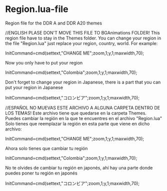 # Region.lua-file
 Region file for the DDR A and DDR A20 themes

//ENGLISH
PLASE DON'T MOVE THIS FILE TO BGAnimations FOLDER!
This region file have to stay in the Themes folder.
You can change your region in the file "Region.lua"
just replace your region, country, world.
For example:

InitCommand=cmd(settext,"CHANGE ME";zoom,1;y,1;maxwidth,70);

Now you only have to put your region

InitCommand=cmd(settext,"Colombia";zoom,1;y,1;maxwidth,70);		

Don't forget to change your region in Japanese, there is a part that you can put your region
in Japanese

InitCommand=cmd(settext,"コロンビア";zoom,1;y,1;maxwidth,70);

//ESPAÑOL
NO MUEVAS ESTE ARCHIVO A ALGUNA CARPETA DENTRO DE LOS TEMAS!
Este archivo tiene que quedarse en la carpeta Themes.
Puedes cambiar la región en la que te encuentres en el archivo "Region.lua" 
Solo tienes que reemplazar la región en esta parte que viene en dicho archivo:

InitCommand=cmd(settext,"CHANGE ME";zoom,1;y,1;maxwidth,70);

Ahora solo tienes que cambiar tu región

InitCommand=cmd(settext,"Colombia";zoom,1;y,1;maxwidth,70);	

No te olvides de cambiar tu región en japonés, ahí hay una parte donde puedes poner tu región
en japonés

InitCommand=cmd(settext,"コロンビア";zoom,1;y,1;maxwidth,70);
